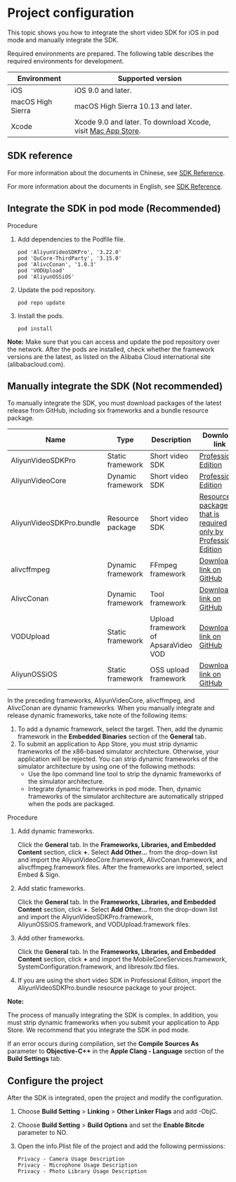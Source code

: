 # Project configuration

This topic shows you how to integrate the short video SDK for iOS in pod mode and manually integrate the SDK.

Required environments are prepared. The following table describes the required environments for development.

|Environment|Supported version|
|-----------|-----------------|
|iOS|iOS 9.0 and later.|
|macOS High Sierra|macOS High Sierra 10.13 and later.|
|Xcode|Xcode 9.0 and later. To download Xcode, visit [Mac App Store](https://apps.apple.com/cn/app/xcode/id497799835?mt=12).|

## SDK reference

For more information about the documents in Chinese, see [SDK Reference](https://alivc-demo-cms.alicdn.com/versionProduct/doc/shortVideo/iOS_cn/index.html).

For more information about the documents in English, see [SDK Reference](https://alivc-demo-cms.alicdn.com/versionProduct/doc/shortVideo/iOS_en/index.html).

## Integrate the SDK in pod mode \(Recommended\)

Procedure

1.  Add dependencies to the Podfile file.

    ```
    pod 'AliyunVideoSDKPro', '3.22.0'
    pod 'QuCore-ThirdParty', '3.15.0'
    pod 'AlivcConan', '1.0.3'
    pod 'VODUpload'
    pod 'AliyunOSSiOS'
    ```

2.  Update the pod repository.

    ```
    pod repo update
    ```

3.  Install the pods.

    ```
    pod install
    ```


**Note:** Make sure that you can access and update the pod repository over the network. After the pods are installed, check whether the framework versions are the latest, as listed on the Alibaba Cloud international site \(alibabacloud.com\).

## Manually integrate the SDK \(Not recommended\)

To manually integrate the SDK, you must download packages of the latest release from GitHub, including six frameworks and a bundle resource package.

|Name|Type|Description|Download link|
|----|----|-----------|-------------|
|AliyunVideoSDKPro|Static framework|Short video SDK|[Professional Edition](https://github.com/aliyunvideo/AliyunVideoSDKPro/releases)|
|AliyunVideoCore|Dynamic framework|Short video SDK|[Professional Edition](https://github.com/aliyunvideo/AliyunVideoSDKPro/releases)|
|AliyunVideoSDKPro.bundle|Resource package|Short video SDK|[Resource package that is required only by Professional Edition](https://github.com/aliyunvideo/AliyunVideoSDKPro/releases)|
|alivcffmpeg|Dynamic framework|FFmpeg framework|[Download link on GitHub](https://github.com/aliyunvideo/QuCore-ThirdParty/releases)|
|AlivcConan|Dynamic framework|Tool framework|[Download link on GitHub](https://github.com/aliyunvideo/AlivcConanSDK/releases)|
|VODUpload|Static framework|Upload framework of ApsaraVideo VOD|[Download link on GitHub](https://github.com/aliyunvideo/VODUpload/releases)|
|AliyunOSSiOS|Static framework|OSS upload framework|[Download link on GitHub](https://github.com/aliyun/aliyun-oss-ios-sdk/releases)|

In the preceding frameworks, AliyunVideoCore, alivcffmpeg, and AlivcConan are dynamic frameworks. When you manually integrate and release dynamic frameworks, take note of the following items:

1.  To add a dynamic framework, select the target. Then, add the dynamic framework in the **Embedded Binaries** section of the **General** tab.
2.  To submit an application to App Store, you must strip dynamic frameworks of the x86-based simulator architecture. Otherwise, your application will be rejected. You can strip dynamic frameworks of the simulator architecture by using one of the following methods:
    -   Use the lipo command line tool to strip the dynamic frameworks of the simulator architecture.
    -   Integrate dynamic frameworks in pod mode. Then, dynamic frameworks of the simulator architecture are automatically stripped when the pods are packaged.

Procedure

1.  Add dynamic frameworks.

    Click the **General** tab. In the **Frameworks, Libraries, and Embedded Content** section, click **+**. Select **Add Other...** from the drop-down list and import the AliyunVideoCore.framework, AlivcConan.framework, and alivcffmpeg.framework files. After the frameworks are imported, select Embed & Sign.

2.  Add static frameworks.

    Click the **General** tab. In the **Frameworks, Libraries, and Embedded Content** section, click **+**. Select **Add Other...** from the drop-down list and import the AliyunVideoSDKPro.framework, AliyunOSSiOS.framework, and VODUpload.framework files.

3.  Add other frameworks.

    Click the **General** tab. In the **Frameworks, Libraries, and Embedded Content** section, click **+** and import the MobileCoreServices.framework, SystemConfiguration.framework, and libresolv.tbd files.

4.  If you are using the short video SDK in Professional Edition, import the AliyunVideoSDKPro.bundle resource package to your project.


**Note:**

The process of manually integrating the SDK is complex. In addition, you must strip dynamic frameworks when you submit your application to App Store. We recommend that you integrate the SDK in pod mode.

If an error occurs during compilation, set the **Compile Sources As** parameter to **Objective-C++** in the **Apple Clang - Language** section of the **Build Settings** tab.

## Configure the project

After the SDK is integrated, open the project and modify the configuration.

1.  Choose **Build Setting** \> **Linking** \> **Other Linker Flags** and add -ObjC.

2.  Choose **Build Setting** \> **Build Options** and set the **Enable Bitcde** parameter to NO.

3.  Open the info.Plist file of the project and add the following permissions:

    ```
    Privacy - Camera Usage Description
    Privacy - Microphone Usage Description
    Privacy - Photo Library Usage Description
    ```


